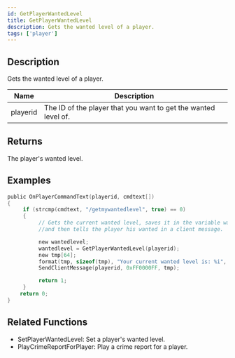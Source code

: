 ```yaml
---
id: GetPlayerWantedLevel
title: GetPlayerWantedLevel
description: Gets the wanted level of a player.
tags: ['player']
---
```


## Description

Gets the wanted level of a player.


| Name | Description |
|------|-------------|
|playerid | The ID of the player that you want to get the wanted level of.|


## Returns

The player's wanted level.


## Examples


```c
public OnPlayerCommandText(playerid, cmdtext[])
{
     if (strcmp(cmdtext, "/getmywantedlevel", true) == 0)
     {
          // Gets the current wanted level, saves it in the variable wantedlevel
          //and then tells the player his wanted in a client message.

          new wantedlevel;
          wantedlevel = GetPlayerWantedLevel(playerid);
          new tmp[64];
          format(tmp, sizeof(tmp), "Your current wanted level is: %i", wantedlevel);
          SendClientMessage(playerid, 0xFF0000FF, tmp);

          return 1;
     }
    return 0;
}
```


## Related Functions


-  SetPlayerWantedLevel: Set a player's wanted level.
-  PlayCrimeReportForPlayer: Play a crime report for a player.